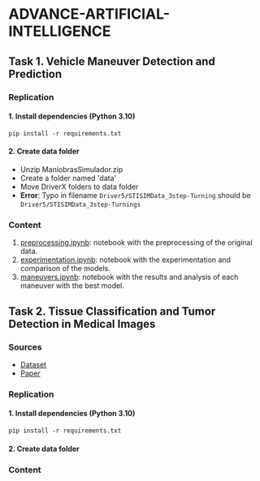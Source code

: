 # ADVANCE-ARTIFICIAL-INTELLIGENCE
## Task 1. Vehicle Maneuver Detection and Prediction

### Replication

#### 1. Install dependencies (Python 3.10)
```
pip install -r requirements.txt
```

#### 2. Create data folder
- Unzip ManiobrasSimulador.zip
- Create a folder named 'data'
- Move DriverX folders to data folder
- **Error**: Typo in filename `Driver5/STISIMData_3step-Turning` should be `Driver5/STISIMData_3step-Turnings`

### Content
1.  [preprocessing.ipynb](https://github.com/MaximoRdz/ADVANCE-ARTIFICIAL-INTELLIGENCE/blob/main/p1/preprocessing.ipynb): notebook with the preprocessing of the original data.
2.  [experimentation.ipynb](https://github.com/MaximoRdz/ADVANCE-ARTIFICIAL-INTELLIGENCE/blob/main/p1/experimentation.ipynb): notebook with the experimentation and comparison of the models.
3.  [maneuvers.ipynb](https://github.com/MaximoRdz/ADVANCE-ARTIFICIAL-INTELLIGENCE/blob/main/p1/maneuvers.ipynb): notebook with the results and analysis of each maneuver with the best model.


## Task 2. Tissue Classification and Tumor Detection in Medical Images

### Sources
- [Dataset](https://zenodo.org/records/1214456)
- [Paper](https://www.nature.com/articles/s41591-019-0462-y)

### Replication

#### 1. Install dependencies (Python 3.10)
```
pip install -r requirements.txt
```

#### 2. Create data folder


### Content
